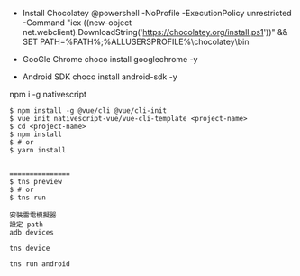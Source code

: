 
* Install Chocolatey
@powershell -NoProfile -ExecutionPolicy unrestricted -Command "iex ((new-object net.webclient).DownloadString('https://chocolatey.org/install.ps1'))" && SET PATH=%PATH%;%ALLUSERSPROFILE%\chocolatey\bin

* GooGle Chrome
choco install googlechrome -y

* Android SDK
choco install android-sdk -y

npm i -g nativescript

```
$ npm install -g @vue/cli @vue/cli-init
$ vue init nativescript-vue/vue-cli-template <project-name>
$ cd <project-name>
$ npm install
$ # or
$ yarn install


===============
$ tns preview
$ # or
$ tns run

安裝雷電模擬器
設定 path
adb devices

tns device

tns run android
```
